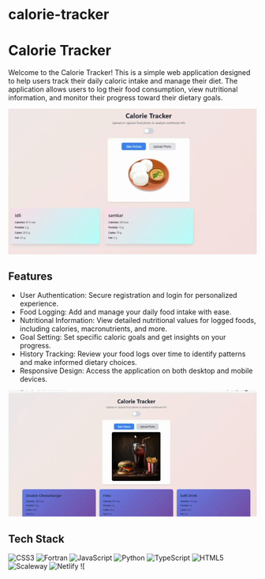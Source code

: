 # calorie-tracker
# Calorie Tracker

Welcome to the Calorie Tracker! This is a simple web application designed to help users track their daily caloric intake and manage their diet. The application allows users to log their food consumption, view nutritional information, and monitor their progress toward their dietary goals.
<div align="center">
  <img src="Screenshot_2025-06-14-16-42-21-26_254de13a4bc8758c9908fff1f73e3725.jpg" alt="DevOpsShack Banner">
</div>

## Features

- User Authentication: Secure registration and login for personalized experience.
- Food Logging: Add and manage your daily food intake with ease.
- Nutritional Information: View detailed nutritional values for logged foods, including calories, macronutrients, and more.
- Goal Setting: Set specific caloric goals and get insights on your progress.
- History Tracking: Review your food logs over time to identify patterns and make informed dietary choices.
- Responsive Design: Access the application on both desktop and mobile devices.
<div align="center">
  <img src="Screenshot_2025-06-14-16-42-54-72_254de13a4bc8758c9908fff1f73e3725.jpg" alt="DevOpsShack Banner">
</div>

## Tech Stack

 ![CSS3](https://img.shields.io/badge/css3-%231572B6.svg?style=for-the-badge&logo=css3&logoColor=white) ![Fortran](https://img.shields.io/badge/Fortran-%23734F96.svg?style=for-the-badge&logo=fortran&logoColor=white) ![JavaScript](https://img.shields.io/badge/javascript-%23323330.svg?style=for-the-badge&logo=javascript&logoColor=%23F7DF1E) ![Python](https://img.shields.io/badge/python-3670A0?style=for-the-badge&logo=python&logoColor=ffdd54) ![TypeScript](https://img.shields.io/badge/typescript-%23007ACC.svg?style=for-the-badge&logo=typescript&logoColor=white) ![HTML5](https://img.shields.io/badge/html5-%23E34F26.svg?style=for-the-badge&logo=html5&logoColor=white) ![Scaleway](https://img.shields.io/badge/SCALEWAY-%234f0599.svg?style=for-the-badge&logo=scaleway&logoColor=white) ![Netlify](https://img.shields.io/badge/netlify-%23000000.svg?style=for-the-badge&logo=netlify&logoColor=#00C7B7) ![
